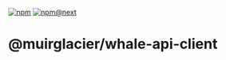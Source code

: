 [![npm](https://img.shields.io/npm/v/@muirglacier/whale-api-client)](https://www.npmjs.com/package/@muirglacier/whale-api-client/v/latest)
[![npm@next](https://img.shields.io/npm/v/@muirglacier/whale-api-client/next)](https://www.npmjs.com/package/@muirglacier/whale-api-client/v/next)

# @muirglacier/whale-api-client
